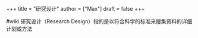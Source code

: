 +++
title = "研究设计"
author = ["Max"]
draft = false
+++

\#wiki
研究设计（Research Design）指的是以符合科学的标准来搜集资料的详细计划或方法
